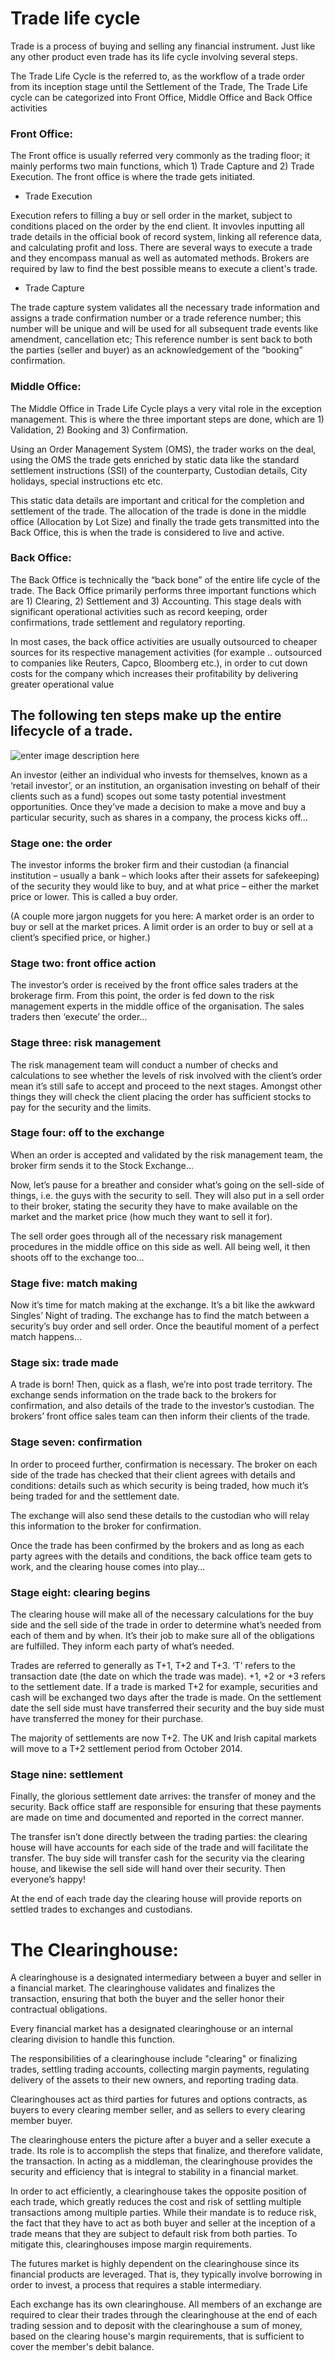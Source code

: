 
# Trade life cycle

Trade is a process of buying and selling any financial instrument.
Just like any other product even trade has its life cycle involving several steps.

The Trade Life Cycle is the referred to, as the workflow of a trade order from its inception stage until the Settlement of the Trade, The Trade Life cycle can be categorized into Front Office, Middle Office and Back Office activities

### Front Office: 
The Front office is usually referred very commonly as the trading floor; it mainly performs two main functions, which 1) Trade Capture and 2) Trade Execution. The front office is where the trade gets initiated.

- Trade Execution

Execution refers to filling a buy or sell order in the market, subject to conditions placed on the order by the end client.
It invovles inputting all trade details in the official book of record system, linking all reference data, and calculating profit and loss.
There are several ways to execute a trade and they encompass manual as well as automated methods.
Brokers are required by law to find the best possible means to execute a client's trade.

- Trade Capture

The trade capture system validates all the necessary trade information and assigns a trade confirmation number or a trade reference number; this number will be unique and will be used for all subsequent trade events like amendment, cancellation etc; This reference number is sent back to both the parties (seller and buyer) as an acknowledgement of the “booking” confirmation.

### Middle Office:
The Middle Office in Trade Life Cycle plays a very vital role in the exception management. This is where the three important steps are done, which are 1) Validation, 2) Booking and 3) Confirmation.

Using an Order Management System (OMS), the trader works on the deal, using the OMS the trade gets enriched by static data like the standard settlement instructions (SSI) of the counterparty, Custodian details, City holidays, special instructions etc etc.

This static data details are important and critical for the completion and settlement of the trade. The allocation of the trade is done in the middle office (Allocation by Lot Size) and finally the trade gets transmitted into the Back Office, this is when the trade is considered to live and active.


### Back Office:
 The Back Office is technically the “back bone” of the entire life cycle of the trade. The Back Office primarily performs three important functions which are 1) Clearing, 2) Settlement and 3) Accounting. This stage deals with significant operational activities such as record keeping, order confirmations, trade settlement and regulatory reporting.

In most cases, the back office activities are usually outsourced to cheaper sources for its respective management activities (for example .. outsourced to companies like Reuters, Capco, Bloomberg etc.), in order to cut down costs for the company which increases their profitability by delivering greater operational value

## The following ten steps make up the entire lifecycle of a trade.
 
![enter image description here](https://www.ksvali.com/wp-content/uploads/2009/04/trade_processing_1.png)


An investor (either an individual who invests for themselves, known as a ‘retail investor’, or an institution, an organisation investing on behalf of their clients such as a fund) scopes out some tasty potential investment opportunities. Once they’ve made a decision to make a move and buy a particular security, such as shares in a company, the process kicks off…

### Stage one: the order

The investor informs the broker firm and their custodian (a financial institution – usually a bank – which looks after their assets for safekeeping) of the security they would like to buy, and at what price – either the market price or lower. This is called a buy order.

(A couple more jargon nuggets for you here: A market order is an order to buy or sell at the market prices. A limit order is an order to buy or sell at a client’s specified price, or higher.)

### Stage two: front office action

The investor’s order is received by the front office sales traders at the brokerage firm. From this point, the order is fed down to the risk management experts in the middle office of the organisation. The sales traders then ‘execute’ the order…

### Stage three: risk management

The risk management team will conduct a number of checks and calculations to see whether the levels of risk involved with the client’s order mean it’s still safe to accept and proceed to the next stages. Amongst other things they will check the client placing the order has sufficient stocks to pay for the security and the limits.

### Stage four: off to the exchange

When an order is accepted and validated by the risk management team, the broker firm sends it to the Stock Exchange…

Now, let’s pause for a breather and consider what’s going on the sell-side of things, i.e. the guys with the security to sell. They will also put in a sell order to their broker, stating the security they have to make available on the market and the market price (how much they want to sell it for).

The sell order goes through all of the necessary risk management procedures in the middle office on this side as well. All being well, it then shoots off to the exchange too…

### Stage five: match making

Now it’s time for match making at the exchange. It’s a bit like the awkward Singles’ Night of trading. The exchange has to find the match between a security’s buy order and sell order. Once the beautiful moment of a perfect match happens…

### Stage six: trade made

A trade is born! Then, quick as a flash, we’re into post trade territory. The exchange sends information on the trade back to the brokers for confirmation, and also details of the trade to the investor’s custodian. The brokers’ front office sales team can then inform their clients of the trade.

### Stage seven: confirmation

In order to proceed further, confirmation is necessary. The broker on each side of the trade has checked that their client agrees with details and conditions: details such as which security is being traded, how much it’s being traded for and the settlement date.

The exchange will also send these details to the custodian who will relay this information to the broker for confirmation.

Once the trade has been confirmed by the brokers and as long as each party agrees with the details and conditions, the back office team gets to work, and the clearing house comes into play…

### Stage eight: clearing begins

The clearing house will make all of the necessary calculations for the buy side and the sell side of the trade in order to determine what’s needed from each of them and by when. It’s their job to make sure all of the obligations are fulfilled. They inform each party of what’s needed.

Trades are referred to generally as T+1, T+2 and T+3. ‘T’ refers to the transaction date (the date on which the trade was made). +1, +2 or +3 refers to the settlement date. If a trade is marked T+2 for example, securities and cash will be exchanged two days after the trade is made. On the settlement date the sell side must have transferred their security and the buy side must have transferred the money for their purchase.

The majority of settlements are now T+2. The UK and Irish capital markets will move to a T+2 settlement period from October 2014.

### Stage nine: settlement

Finally, the glorious settlement date arrives: the transfer of money and the security. Back office staff are responsible for ensuring that these payments are made on time and documented and reported in the correct manner.

The transfer isn’t done directly between the trading parties: the clearing house will have accounts for each side of the trade and will facilitate the transfer. The buy side will transfer cash for the security via the clearing house, and likewise the sell side will hand over their security. Then everyone’s happy!

At the end of each trade day the clearing house will provide reports on settled trades to exchanges and custodians.

# The Clearinghouse:
A clearinghouse is a designated intermediary between a buyer and seller in a financial market. The clearinghouse validates and finalizes the transaction, ensuring that both the buyer and the seller honor their contractual obligations.


Every financial market has a designated clearinghouse or an internal clearing division to handle this function.


The responsibilities of a clearinghouse include "clearing" or finalizing trades, settling trading accounts, collecting margin payments, regulating delivery of the assets to their new owners, and reporting trading data.

Clearinghouses act as third parties for futures and options contracts, as buyers to every clearing member seller, and as sellers to every clearing member buyer.

The clearinghouse enters the picture after a buyer and a seller execute a trade. Its role is to accomplish the steps that finalize, and therefore validate, the transaction. In acting as a middleman, the clearinghouse provides the security and efficiency that is integral to stability in a financial market.

In order to act efficiently, a clearinghouse takes the opposite position of each trade, which greatly reduces the cost and risk of settling multiple transactions among multiple parties. While their mandate is to reduce risk, the fact that they have to act as both buyer and seller at the inception of a trade means that they are subject to default risk from both parties. To mitigate this, clearinghouses impose margin requirements.

The futures market is highly dependent on the clearinghouse since its financial products are leveraged. That is, they typically involve borrowing in order to invest, a process that requires a stable intermediary.

Each exchange has its own clearinghouse. All members of an exchange are required to clear their trades through the clearinghouse at the end of each trading session and to deposit with the clearinghouse a sum of money, based on the clearing house's margin requirements, that is sufficient to cover the member's debit balance.
